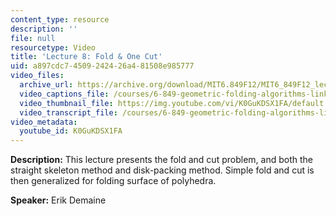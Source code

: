 ```yaml
---
content_type: resource
description: ''
file: null
resourcetype: Video
title: 'Lecture 8: Fold & One Cut'
uid: a897cdc7-4509-2424-26a4-81508e985777
video_files:
  archive_url: https://archive.org/download/MIT6.849F12/MIT6_849F12_lec08_300k.mp4
  video_captions_file: /courses/6-849-geometric-folding-algorithms-linkages-origami-polyhedra-fall-2012/17a1e2511fd05e7fae94c5e9acb0b391_K0GuKDSX1FA.vtt
  video_thumbnail_file: https://img.youtube.com/vi/K0GuKDSX1FA/default.jpg
  video_transcript_file: /courses/6-849-geometric-folding-algorithms-linkages-origami-polyhedra-fall-2012/7a4fb714227501a2118dc589e5f9c317_K0GuKDSX1FA.pdf
video_metadata:
  youtube_id: K0GuKDSX1FA
---
```


**Description:** This lecture presents the fold and cut problem, and both the straight skeleton method and disk-packing method. Simple fold and cut is then generalized for folding surface of polyhedra.

**Speaker:** Erik Demaine